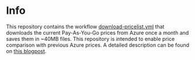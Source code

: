 # Info
This repository contains the workflow [download-pricelist.yml](/.github/workflows/download-pricelist.yml) that downloads the current Pay-As-You-Go prices from Azure once a month and saves them in ~40MB files. This repository is intended to enable price comparison with previous Azure prices. A detailed description can be found on [this blogpost](https://blog.zuehlke.cloud/2024/03/azure-pay-as-you-go-prices-repository/).
